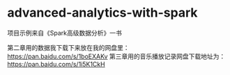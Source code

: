 # advanced-analytics-with-spark
项目示例来自《Spark高级数据分析》一书

第二章用的数据我下载下来放在我的网盘里：
https://pan.baidu.com/s/1boEXAKv
第三章用的音乐播放记录网盘下载地址为：
https://pan.baidu.com/s/1i5K1CkH
